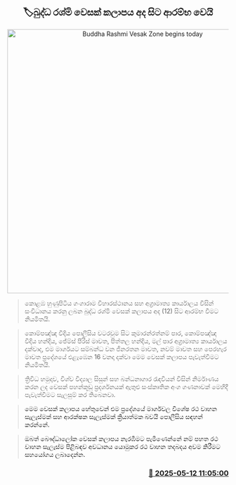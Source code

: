 <p align='center'><b><h2 align='center' title='Buddha Rashmi Vesak Zone begins today'>🏷බුද්ධ රශ්මි වෙසක් කලාපය අද සිට ආරම්භ වෙයි</h2></b></p>
<p align='center'><img src='https://helakuru.sgp1.cdn.digitaloceanspaces.com/esana/images/lib/budda-rashmi-vesak-archived.jpg' width='600' alt='Buddha Rashmi Vesak Zone begins today'></p>

> කොළඹ හුණුපිටිය ගංගාරාම විහාරස්ථානය සහ අග්‍රාමාත්‍ය කාර්යාලය විසින් සංවිධානය කරනු ලබ​න බුද්ධ රශ්මි වෙසක් කලාපය අද (12) සිට ආරම්භ වීමට නියමිතයි. 

> කොම්පඤ්ඤ වීදිය පොලීසිය වටරවුම සිට කුමාරන්රත්නම් පාර, කොම්පඤ්ඤ වීදිය හන්දිය, ජේම්ස් පීරිස් මාවත, පිත්තල හන්දි​ය, මල් පාර අග්‍රාමාත්‍ය කාර්යාලය දක්වාද, එම මාර්ගයට සම්බන්ධ වන ජිනරතන මාවත, නවම් මාවත සහ පෙරහැර මාවත ප්‍රදේශයේ එළැඹෙ​න 16 වනදා දක්වා මෙම වෙසක් කලාප​ය පැවැත්වීමට නියමිතයි.

> ත්‍රිවිධ හමුදාව, විශ්ව විද්‍යාල සිසුන් සහ බන්ධනාගාර රැඳවියන් විසින් නිර්මාණය කරන ලද වෙසක් පහන්කූඩු ප්‍රදර්ශනයක් ඇතුළු සංස්කෘතික අංග ගණනාවක් මෙහිදී පැවැත්වීමට සැලසුම් කර තිබෙනවා.

> <span style='color:#000000'><span>මෙම වෙසක් කලාපය හේතුවෙන් එම ප්‍රදේශ​යේ මාර්ගව​ල විශේෂ රථ වාහන සැලැස්මක් සහ ආරක්ෂක සැලැස්මක් ක්‍රියාත්මක බවයි පොලීසිය සඳහන් කරන්නේ.</span></span>

> <span style='color:#000000'><span>ඔබත් බෞද්ධාලෝක වෙසක් කලාපය නැරඹීමට පැමිණෙන්නේ නම් පහත රථ වාහන සැලැස්ම පිළිබඳව අවධානය යොමුකර රථ වාහන තදබදය අවම කිරීමට සහයෝගය ලබාදෙන්න.</span></span>



<h3 align='right'><a href='https://www.helakuru.lk/esana/p/110027/'>📅 2025-05-12 11:05:00</a></h3>

